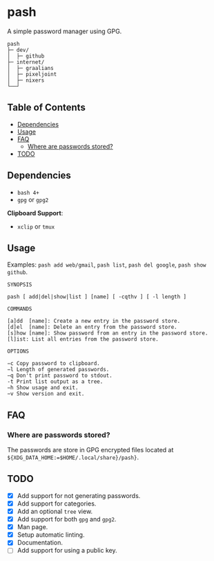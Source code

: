# pash

A simple password manager using GPG.

```
pash
├─ dev/
│  ├─ github
├─ internet/
│  ├─ graalians
│  ├─ pixeljoint
│  ├─ nixers
└──┘
```

## Table of Contents

<!-- vim-markdown-toc GFM -->

* [Dependencies](#dependencies)
* [Usage](#usage)
* [FAQ](#faq)
    * [Where are passwords stored?](#where-are-passwords-stored)
* [TODO](#todo)

<!-- vim-markdown-toc -->

## Dependencies

- `bash 4+`
- `gpg` or `gpg2`

**Clipboard Support**:

- `xclip` or `tmux`


## Usage

Examples: `pash add web/gmail`, `pash list`, `pash del google`, `pash show github`.

```
SYNOPSIS

pash [ add|del|show|list ] [name] [ -cqthv ] [ -l length ]

COMMANDS

[a]dd  [name]: Create a new entry in the password store.
[d]el  [name]: Delete an entry from the password store.
[s]how [name]: Show password from an entry in the password store.
[l]ist: List all entries from the password store.

OPTIONS

−c Copy password to clipboard.
−l Length of generated passwords.
−q Don't print password to stdout.
-t Print list output as a tree.
−h Show usage and exit.
−v Show version and exit.
```

## FAQ

### Where are passwords stored?

The passwords are store in GPG encrypted files located at `${XDG_DATA_HOME:=$HOME/.local/share}/pash}`.


## TODO

- [x] Add support for not generating passwords.
- [x] Add support for categories.
- [x] Add an optional `tree` view.
- [x] Add support for both `gpg` and `gpg2`.
- [x] Man page.
- [x] Setup automatic linting.
- [x] Documentation.
- [ ] Add support for using a public key.
